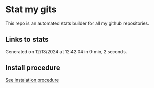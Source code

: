 # Stat my gits

This repo is an automated stats builder for all my github repositories.

## Links to stats


Generated on 12/13/2024 at 12:42:04 in 0 min, 2 seconds.

## Install procedure

[See instalation procedure](./src/install.md)
